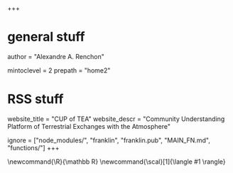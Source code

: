 +++
# general stuff
author = "Alexandre A. Renchon"

mintoclevel = 2
prepath = "home2"

# RSS stuff
website_title = "CUP of TEA"
website_descr = "Community Understanding Platform of Terrestrial Exchanges with the Atmosphere"

ignore = ["node_modules/", "franklin", "franklin.pub", "MAIN_FN.md", "functions/"]
+++

<!--
Add here global latex commands to use throughout your
pages. It can be math commands but does not need to be.
For instance:
* \newcommand{\phrase}{This is a long phrase to copy.}
-->
\newcommand{\R}{\mathbb R}
\newcommand{\scal}[1]{\langle #1 \rangle}
